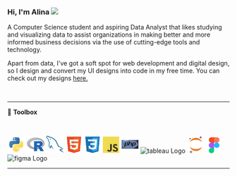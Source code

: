 ### Hi, I'm Alina <img src="https://raw.githubusercontent.com/MartinHeinz/MartinHeinz/master/wave.gif" width="30px">

A Computer Science student and aspiring Data Analyst that likes studying and visualizing data to assist organizations in making better and more informed business decisions via the use of cutting-edge tools and technology.

Apart from data, I've got a soft spot for web development and digital design, so I design and convert my UI designs into code in my free time. You can check out my designs [here.](https://www.behance.net/alinatabise8c5)

<br>

---

🧰 **Toolbox**

<br>

<img src="https://github.com/devicons/devicon/blob/master/icons/python/python-original.svg" alt="Python Logo" width="40" />     <img src="https://github.com/devicons/devicon/blob/master/icons/r/r-original.svg" alt="R Logo" width="40" />     <img src="https://github.com/devicons/devicon/blob/master/icons/mysql/mysql-original.svg" alt="MySQL Logo" width="40" />     <img src="https://github.com/devicons/devicon/blob/master/icons/html5/html5-original.svg" alt="HTML Logo" width="38" />     <img src="https://github.com/devicons/devicon/blob/master/icons/css3/css3-original.svg" alt="CSS Logo" width="38" />     <img src="https://github.com/devicons/devicon/blob/master/icons/javascript/javascript-original.svg" alt="JS Logo" width="38" />     <img src="https://github.com/devicons/devicon/blob/master/icons/php/php-original.svg" alt="PHP Logo" width="40" />     <img src="https://cdn.worldvectorlogo.com/logos/tableau-software.svg" alt="tableau Logo" width="40" />     <img src="https://github.com/devicons/devicon/blob/master/icons/jupyter/jupyter-original.svg" alt="jupyter Logo" width="38" />     <img src="https://github.com/devicons/devicon/blob/master/icons/figma/figma-original.svg" alt="figma Logo" width="36" />     <img src="https://cdn.worldvectorlogo.com/logos/adobe-illustrator-cs6.svg" alt="figma Logo" width="37" />


---



